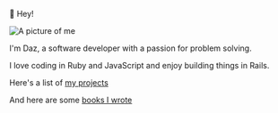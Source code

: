 <p class="display-m">👋 Hey!</p>

<img src="/images/daz.webp" alt="A picture of me" class="daz dropshadow">

I'm Daz, a software developer with a passion for problem solving.

I love coding in Ruby and JavaScript and enjoy building things in Rails.

Here's a list of [my projects](/projects)

And here are some [books I wrote](/books)